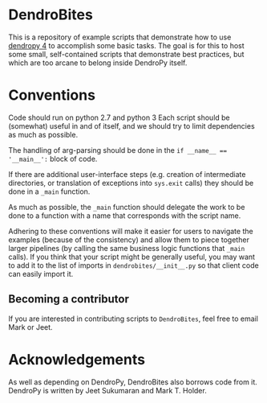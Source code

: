 # DendroBites
This is a repository of example scripts that demonstrate how to use
[dendropy 4](http://dendropy.org/) to accomplish some basic tasks.
The goal is for this to host some small, self-contained scripts that demonstrate
best practices, but which are too arcane to belong inside DendroPy itself.


# Conventions
Code should run on python 2.7 and python 3
Each script should be (somewhat) useful in and of itself, and we should try to
limit dependencies as much as possible.

The handling of arg-parsing should be done in the `if __name__ == '__main__':`
block of code.

If there are additional user-interface steps (e.g. creation of intermediate
directories, or translation of exceptions into `sys.exit` calls) they should
be done in a `_main` function.

As much as possible, the `_main` function should delegate the work to be done
to a function with a name that corresponds with the script name.

Adhering to these conventions will make it easier for users to navigate
the examples (because of the consistency) and allow them to piece together
larger pipelines (by calling the same business logic functions that `_main`
calls). If you think that your script might be generally useful, you may want
to add it to the list of imports in `dendrobites/__init__.py` so that client
code can easily import it.

## Becoming a contributor

If you are interested in contributing scripts to `DendroBites`, feel free to email
Mark or Jeet.

# Acknowledgements

As well as depending on DendroPy, DendroBites also borrows code from it.
DendroPy is written by Jeet Sukumaran and Mark T. Holder.

